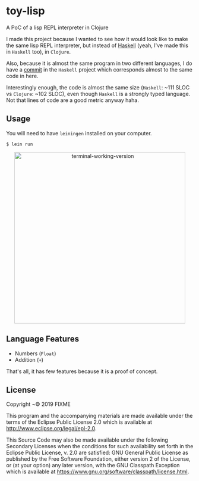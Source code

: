 # toy-lisp

A PoC of a lisp REPL interpreter in Clojure

I made this project because I wanted to see how it would look like to make the same lisp REPL interpreter, but instead of [Haskell]([https://github.com/otaviopace/hisp](https://github.com/otaviopace/hisp)) (yeah, I've made this in `Haskell` too), in `Clojure`.

Also, because it is almost the same program in two different languages, I do have a [commit](https://github.com/otaviopace/hisp/tree/1f9c6ec017ad9c2a96f8aca7e5ae118be4bda53c) in the `Haskell` project which corresponds almost to the same code in here.

Interestingly enough, the code is almost the same size (`Haskell`: ~111 SLOC vs `Clojure`: ~102 SLOC), even though `Haskell` is a strongly typed language. Not that lines of code are a good metric anyway haha.

## Usage

You will need to have `leiningen` installed on your computer.

    $ lein run

<p align="center">
  <img width="460" alt="terminal-working-version" src="https://user-images.githubusercontent.com/15306309/57993564-eefd4b00-7a8f-11e9-9be9-e3199310de2f.png">
</p>

## Language Features

- Numbers (`Float`)
- Addition (`+`)

That's all, it has few features because it is a proof of concept.


## License

Copyright ¬© 2019 FIXME

This program and the accompanying materials are made available under the
terms of the Eclipse Public License 2.0 which is available at
http://www.eclipse.org/legal/epl-2.0.

This Source Code may also be made available under the following Secondary
Licenses when the conditions for such availability set forth in the Eclipse
Public License, v. 2.0 are satisfied: GNU General Public License as published by
the Free Software Foundation, either version 2 of the License, or (at your
option) any later version, with the GNU Classpath Exception which is available
at https://www.gnu.org/software/classpath/license.html.
